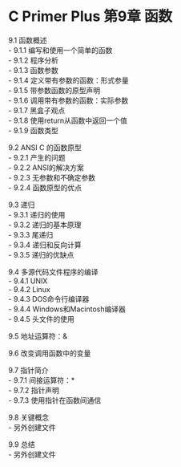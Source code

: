 # C Primer Plus 第9章 函数
9.1 函数概述  
    - 9.1.1 编写和使用一个简单的函数  
    - 9.1.2 程序分析  
    - 9.1.3 函数参数  
    - 9.1.4 定义带有参数的函数：形式参量  
    - 9.1.5 带参数函数的原型声明  
    - 9.1.6 调用带有参数的函数：实际参数  
    - 9.1.7 黑盒子观点  
    - 9.1.8 使用return从函数中返回一个值  
    - 9.1.9 函数类型  
  
9.2 ANSI C 的函数原型  
    - 9.2.1 产生的问题  
    - 9.2.2 ANSI的解决方案  
    - 9.2.3 无参数和不确定参数  
    - 9.2.4 函数原型的优点  
  
9.3 递归  
    - 9.3.1 递归的使用  
    - 9.3.2 递归的基本原理  
    - 9.3.3 尾递归  
    - 9.3.4 递归和反向计算  
    - 9.3.5 递归的优缺点  
  
9.4 多源代码文件程序的编译  
    - 9.4.1 UNIX  
    - 9.4.2 Linux  
    - 9.4.3 DOS命令行编译器  
    - 9.4.4 Windows和Macintosh编译器  
    - 9.4.5 头文件的使用  
  
9.5 地址运算符：\&  
  
9.6 改变调用函数中的变量  
  
9.7 指针简介  
    - 9.7.1 间接运算符：\*  
    - 9.7.2 指针声明  
    - 9.7.3 使用指针在函数间通信  
  
9.8 关键概念  
    - 另外创建文件  
  
9.9 总结  
    - 另外创建文件  
